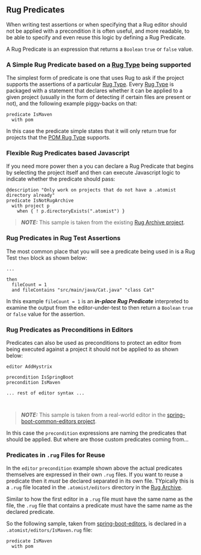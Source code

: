 ## Rug Predicates

When writing test assertions or when specifying that a Rug editor should not be applied with a precondition it is often useful, and more readable, to be able to specify and even reuse this logic by defining a Rug Predicate.

A Rug Predicate is an expression that returns a `Boolean` `true` or `false` value.

### A Simple Rug Predicate based on a [Rug Type](rug-core-types.md) being supported

The simplest form of predicate is one that uses Rug to ask if the project supports the assertions of a particular [Rug Type](rug-core-types.md). Every [Rug Type](rug-core-types.md) is packaged with a statement that declares whether it can be applied to a given project (usually in the form of detecting if certain files are present or not), and the following example piggy-backs on that:

```
predicate IsMaven
  with pom
```

In this case the predicate simple states that it will only return true for projects that the [POM Rug Type](rug-core-types-pom.md) supports.

### Flexible Rug Predicates based Javascript

If you need more power then a you can declare a Rug Predicate that begins by selecting the project itself and then can execute Javascript logic to indicate whether the predicate should pass:

```
@description "Only work on projects that do not have a .atomist directory already"
predicate IsNotRugArchive
  with project p
    when { ! p.directoryExists(".atomist") }
```

> ***NOTE:*** This sample is taken from the existing [Rug Archive project](https://github.com/atomist-project-templates/rug-archive).

### Rug Predicates in Rug Test Assertions

The most common place that you will see a predicate being used in is a Rug Test `then` block as shown below:

```
...

then
  fileCount = 1
  and fileContains "src/main/java/Cat.java" "class Cat"
```

 In this example `fileCount = 1` is an ***in-place Rug Predicate*** interpreted to examine the output from the editor-under-test to then return a `Boolean` `true` or `false` value for the assertion.

 <!-- Include predicates as they are used in Reviewer syntax -->

### Rug Predicates as Preconditions in Editors

Predicates can also be used as preconditions to protect an editor from being executed against a project it should not be applied to as shown below:

```
editor AddHystrix

precondition IsSpringBoot
precondition IsMaven

... rest of editor syntax ...



```

> ***NOTE:*** This sample is taken from a real-world editor in the [spring-boot-common-editors project](https://github.com/atomist-project-templates/spring-boot-common-editors).

In this case the `precondition` expressions are naming the predicates that should be applied. But where are those custom predicates coming from...


### Predicates in `.rug` Files for Reuse

In the `editor` `precondition` example shown above the actual predicates themselves are expressed in their own `.rug` files. If you want to reuse a predicate then it *must* be declared separated in its own file. TYpically this is a `.rug` file located in the `.atomist/editors` directory in the [Rug Archive](/rug/rug-archive.md).

Similar to how the first editor in a `.rug` file must have the same name as the file, the `.rug` file that contains a predicate must have the same name as the declared predicate.

So the following sample, taken from [spring-boot-editors](https://github.com/atomist-rugs/spring-boot-editors/blob/master/.atomist/editors/IsMaven.rug), is declared in a `.atomist/editors/IsMaven.rug` file:

```
predicate IsMaven
  with pom
```

